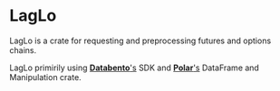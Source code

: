 # LagLo

LagLo is a crate for requesting and preprocessing futures and options chains.

LagLo primirily using [**Databento**'s](https://databento.com/docs/) SDK and [**Polar**'s](https://pola.rs/) DataFrame and Manipulation crate.
